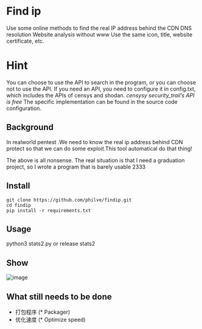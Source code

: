 # Find ip
Use some online methods to find the real IP address behind the CDN
DNS resolution
Website analysis without www
Use the same icon, title, website certificate, etc.  

# Hint  
You can choose to use the API to search in the program, or you can choose not to use the API.
If you need an API, you need to configure it in config.txt, which includes the APIs of censys and shodan.
*censysy security_trail’s API is free*
The specific implementation can be found in the source code configuration.

## Background
In realworld pentest .We need to know the real ip address behind CDN protect so that we can do some exploit.This tool automatical do that thing!  

The above is all nonsense. The real situation is that I need a graduation project, so I wrote a program that is barely usable 2333

## Install
``` 
git clone https://github.com/philve/findip.git
cd findip
pip install -r requirements.txt 
```

## Usage
python3 stats2.py 
or 
release stats2

## Show 
![image](https://github.com/Startr4ck/findip/blob/master/show.gif)   


## What still needs to be done
* 打包程序   (* Packager)
* 优化速度   (* Optimize speed)
